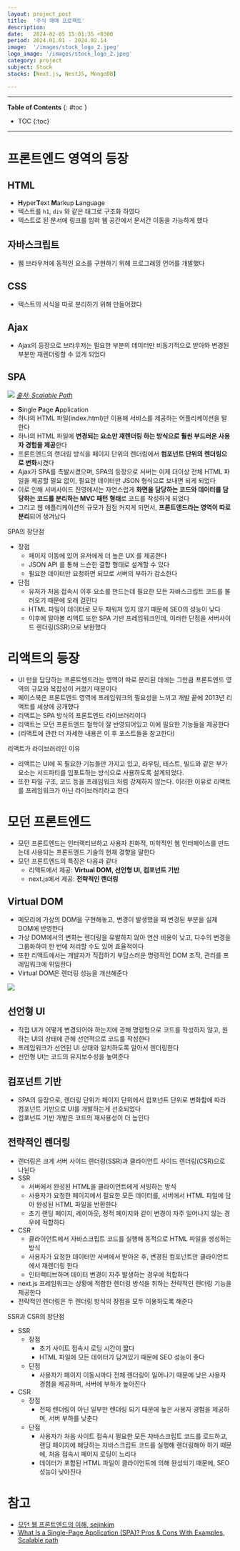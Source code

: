 ```yaml
---
layout: project_post
title:  '주식 매매 프로젝트'
description: 
date:   2024-02-05 15:01:35 +0300
period: 2024.01.01 - 2024.02.14
image:  '/images/stock_logo_2.jpeg'
logo_image: '/images/stock_logo_2.jpeg'
category: project
subject: Stock
stacks: [Next.js, NestJS, MongoDB]

---
```


---
**Table of Contents**
{: #toc }
*  TOC
{:toc}

---

# 프론트엔드 영역의 등장

## HTML

- **H**yper**T**ext **M**arkup **L**anguage
- 텍스트를 `h1`, `div` 와 같은 태그로 구조화 하였다
- 텍스트로 된 문서에 링크를 입혀 웹 공간에서 문서간 이동을 가능하게 했다

## 자바스크립트

- 웹 브라우저에 동적인 요소를 구현하기 위해 프로그래밍 언어를 개발했다

## CSS

- 텍스트의 서식을 따로 분리하기 위해 만들어졌다

## Ajax

- Ajax의 등장으로 브라우저는 필요한 부분의 데이터만 비동기적으로 받아와 변경된 부분만 재렌더링할 수 있게 되었다

## SPA

![](/images/react_frontend_1.png)
*[출처: Scalable Path](https://www.scalablepath.com/front-end/single-page-applications)*

- **S**ingle **P**age **A**pplication
- 하나의 HTML 파일(index.html)만 이용해 서비스를 제공하는 어플리케이션을 말한다
- 하나의 HTML 파일에 **변경되는 요소만 재렌더링 하는 방식으로 훨씬 부드러운 사용자 경험을 제공**한다
- 프론트엔드의 랜더링 방식을 페이지 단위의 렌더링에서 **컴포넌트 단위의 렌더링으로 변화**시켰다
- Ajax가 SPA를 촉발시켰으며, SPA의 등장으로 서버는 이제 더이상 전체 HTML 파일을 제공할 필요 없이, 필요한 데이터만 JSON 형식으로 보내면 되게 되었다
- 이로 인해 서버사이드 진영에서는 자연스럽게 **화면을 담당하는 코드와 데이터를 담당하는 코드를 분리하는 MVC 패턴 형태**로 코드를 작성하게 되었다
- 그리고 웹 애플리케이션의 규모가 점점 커지게 되면서, **프론트엔드라는 영역이 따로 분리**되어 생겨났다

<div class="bell-para">
    <div class="bell-bar">
      <i class="fa-solid fa-bell"></i>
      SPA의 장단점
    </div>
    <div class="bell-content">
      <ul>
        <li>장점
          <ul>
            <li>페이지 이동에 있어 유저에게 더 높은 UX 를 제공한다</li>
            <li>JSON API 를 통해 느슨한 결합 형태로 설계할 수 있다</li>
            <li>필요한 데이터만 요청하면 되므로 서버의 부하가 감소한다</li>
          </ul>
        </li>
        <li>단점
          <ul>
            <li>유저가 처음 접속시 이후 요소를 만드는데 필요한 모든 자바스크립트 코드를 불러오기 때문에 오래 걸린다</li>
            <li>HTML 파일이 데이터로 모두 채워져 있지 않기 때문에 SEO의 성능이 낮다</li>
            <li>이후에 알아볼 리액트 또한 SPA 기반 프레임워크인데, 이러한 단점을 서버사이드 렌더링(SSR)으로 보완했다</li>
          </ul>
        </li>
      </ul>
    </div>
</div>

# 리액트의 등장

- UI 만을 담당하는 프론트엔드라는 영역이 따로 분리된 데에는 그만큼 프론트엔드 영역의 규모와 복잡성이 커졌기 때문이다
- 페이스북은 프론트엔드 영역에 프레임워크의 필요성을 느끼고 개발 끝에 2013년 리액트를 세상에 공개했다
- 리액트는 SPA 방식의 프론트엔드 라이브러리이다
- 리액트는 모던 프론트엔드 철학이 잘 반영되어있고 이에 필요한 기능들을 제공한다
- (리액트에 관한 더 자세한 내용은 이 후 포스트들을 참고한다)

<div class="fan-para">
    <div class="fan-bar">
      <i class="fa-solid fa-fan"></i>
      리액트가 라이브러리인 이유
    </div>
    <div class="fan-content">
      <ul>
        <li>리액트는 UI에 꼭 필요한 기능들만 가지고 있고, 라우팅, 테스트, 빌드와 같은 부가 요소는 서드파티를 임포트하는 방식으로 사용하도록 설계되었다.</li>
        <li>또한 파일 구조, 코드 등을 프레임워크 처럼 강제하지 않는다. 이러한 이유로 리액트를 프레임워크가 아닌 라이브러리라고 한다</li>
      </ul>
    </div>
</div>

# 모던 프론트엔드

- 모던 프론트엔드는 인터랙티브하고 사용자 친화적, 미학적인 웹 인터페이스를 만드는데 사용되는 프론트엔드 기술의 현재 경향을 말한다
- 모던 프론트엔드의 특징은 다음과 같다
  - 리액트에서 제공: **Virtual DOM, 선언형 UI, 컴포넌트 기반**
  - next.js에서 제공: **전략적인 렌더링**

## Virtual DOM

- 메모리에 가상의 DOM을 구현해놓고, 변경이 발생했을 때 변경된 부분을 실제 DOM에 반영한다
- 가상 DOM에서의 변화는 렌더링을 유발하지 않아 연산 비용이 낮고, 다수의 변경을 그룹화하여 한 번에 처리할 수도 있어 효율적이다
- 또한 리액트에서는 개발자가 직접하기 부담스러운 명령적인 DOM 조작, 관리를 프레임워크에 위임한다
- Virtual DOM은 렌더링 성능을 개선해준다

![](/images/react_frontend_2.png)

## 선언형 UI

- 직접 UI가 어떻게 변경되어야 하는지에 관해 명령형으로 코드를 작성하지 않고, 원하는 UI의 상태에 관해 선언적으로 코드를 작성한다
- 프레임워크가 선언된 UI 상태와 일치하도록 알아서 렌더링한다
- 선언형 UI는 코드의 유지보수성을 높여준다

## 컴포넌트 기반

- SPA의 등장으로, 렌더링 단위가 페이지 단위에서 컴포넌트 단위로 변화함에 따라 컴포넌트 기반으로 UI를 개발하는게 선호되었다
- 컴포넌트 기반 개발은 코드의 재사용성이 더 높인다

## 전략적인 렌더링

- 렌더링은 크게 서버 사이드 렌더링(SSR)과 클라이언트 사이드 렌더링(CSR)으로 나뉜다
- SSR
  - 서버에서 완성된 HTML을 클라이언트에게 서빙하는 방식
  - 사용자가 요청한 페이지에서 필요한 모든 데이터를, 서버에서 HTML 파일에 담아 완성된 HTML 파일을 반환한다
  - 초기 랜딩 페이지, 레이아웃, 정적 페이지와 같이 변경이 자주 일어나지 않는 경우에 적합하다
- CSR
  - 클라이언트에서 자바스크립트 코드를 실행해 동적으로 HTML 파일을 생성하는 방식
  - 사용자가 요청한 데이터만 서버에서 받아온 후, 변경된 컴포넌트만 클라이언트에서 재렌더링 한다
  - 인터랙티브하며 데이터 변경이 자주 발생하는 경우에 적합하다
- next.js 프레임워크는 상황에 적합한 렌더링 방식을 취하는 전략적인 렌더링 기능을 제공한다
- 전략적인 렌더링은 두 렌더링 방식의 장점을 모두 이용하도록 해준다


<div class="bell-para">
    <div class="bell-bar">
      <i class="fa-solid fa-bell"></i>
      SSR과 CSR의 장단점
    </div>
    <div class="bell-content">
    <ul>
      <li>SSR
        <ul>
          <li>장점
            <ul>
              <li>초기 사이트 접속시 로딩 시간이 짧다</li>
              <li>HTML 파일에 모든 데이터가 담겨있기 때문에 SEO 성능이 좋다</li>
            </ul>
          </li>
          <li>단점
            <ul>
              <li>사용자가 페이지 이동시마다 전체 렌더링이 일어나기 때문에 낮은 사용자 경험을 제공하며, 서버에 부하가 높아진다</li>
            </ul>
          </li>
        </ul>
      </li>
      <li>CSR
        <ul>
          <li>장점
            <ul>
              <li>전체 렌더링이 아닌 일부만 렌더링 되기 때문에 높은 사용자 경험을 제공하며, 서버 부하를 낮춘다</li>
            </ul>
          </li>
          <li>단점
            <ul>
              <li>사용자가 처음 사이트 접속시 필요한 모든 자바스크립트 코드를 로드하고, 랜딩 페이지에 해당하는 자바스크립트 코드를 실행해 렌더링해야 하기 때문에, 처음 접속시 페이지 로딩이 느리다</li>
              <li>데이터가 포함된 HTML 파일이 클라이언트에 의해 완성되기 때문에, SEO 성능이 낮아진다</li>
            </ul>
          </li>
        </ul>
      </li>
    </ul>
    </div>
</div>



# 참고

- [모던 웹 프론트엔드의 이해, sejinkim](https://velog.io/@sejinkim/%EB%AA%A8%EB%8D%98-%EC%9B%B9-%ED%94%84%EB%A1%A0%ED%8A%B8%EC%97%94%EB%93%9C%EC%9D%98-%EC%9D%B4%ED%95%B4)
- [What Is a Single-Page Application (SPA)? Pros & Cons With Examples, Scalable path](https://www.scalablepath.com/front-end/single-page-applications)